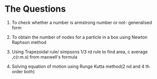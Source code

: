# The Questions

1. To check whether a number is armstrong number or not- generalised  form

2. To obtain the number of nodes for a particle in a box using Newton Raphson method

3. Using Trapezoidal rule/ simpsons 1/3 rd rule to find area, c average ,c(r.m.s) from maxwell's formula

4. Solving equation of motion using Runge Kutta  method(2 nd and 4 th order both)
